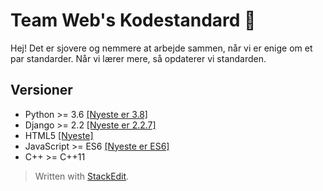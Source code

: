 
# Team Web's Kodestandard :rocket:

Hej! Det er sjovere og nemmere at arbejde sammen, når vi er enige om et par standarder. Når vi lærer mere, så opdaterer vi standarden.

## Versioner

- Python >= 3.6 [[Nyeste er 3.8]](https://docs.python.org/3/)
- Django >= 2.2 [[Nyeste er 2.2.7]](https://docs.djangoproject.com/en/2.2/)
- HTML5 [[Nyeste]](https://www.w3schools.com/html/html5_intro.asp)
- JavaScript >= ES6 [[Nyeste er ES6]](https://www.w3schools.com/js/js_es6.asp)
- C++ >= C++11 


> Written with [StackEdit](https://stackedit.io/).
<!--stackedit_data:
eyJoaXN0b3J5IjpbLTE5NDkyNjQ4OTMsLTIwNTE2NDE4ODUsNT
g2NjI4MTk1XX0=
-->